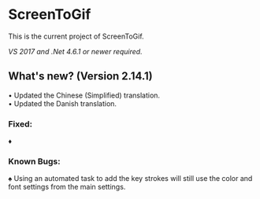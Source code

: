 ﻿# ScreenToGif  

This is the current project of ScreenToGif.  

_VS 2017 and .Net 4.6.1 or newer required._


## What's new? (Version 2.14.1)

• Updated the Chinese (Simplified) translation.   
• Updated the Danish translation.   

### Fixed:

♦ 

### Known Bugs:

♠ Using an automated task to add the key strokes will still use the color and font settings from the main settings.  